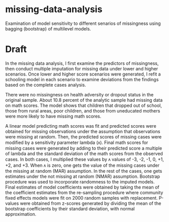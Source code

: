 # missing-data-analysis
Examination of model sensitivity to different senarios of missingness using bagging (bootstrap) of multilevel models.

# Draft

In the missing data analysis, I first examine the predictors of missingness, then conduct multiple imputation for missing data under lower and higher scenarios. Once lower and higher score scenarios were generated, I refit a schooling model in each scenario to examine deviations from the findings based on the complete cases analysis.

There were no missingness on health adversity or dropout status in the original sample. About 10.8 percent of the analytic sample had missing data on math scores. The model shows that children that dropped out of school, those from rural areas, poor children, and those from uneducated mothers were more likely to have missing math scores. 

A linear model predicting math scores was fit and predicted scores were obtained for missing observations under the assumption that observations were missing at random. Then, the predicted scores of missing cases were modified by a sensitivity parameter lambda (ᴧ). Final math scores for missing cases were generated by adding to their predicted score a multiple of lambda and the standard deviation of the math scores from the observed cases. In both cases, I multiplied these values by ᴧ values of -3, -2, -1, 0, +1, +2, and +3. When ᴧ is zero, one gets the value of the missing cases under the missing at random (MAR) assumption. In the rest of the cases, one gets estimates under the not missing at random (NMAR) assumption. Bootstrap procedure was used to incorporate randomness to the imputed models. Final estimates of model coefficients were obtained by taking the mean of the coefficient estimates from the re-sampling procedure where community fixed effects models were fit on 2000 random samples with replacement. P-values were obtained from z-scores generated by dividing the mean of the bootstrap coefficients by their standard deviation, with normal approximation.
